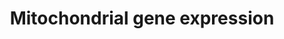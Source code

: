 ---
annotations:
- id: PW:0001333
  parent: regulatory pathway
  type: Pathway Ontology
  value: mitochondrial transcription pathway
authors:
- MaintBot
- Khanspers
- Andra
- Ddigles
- Eweitz
description: Numerous nuclear-encoded genes co-ordinate the expression of genes encoded
  on the mitochondrial genome.
last-edited: 2021-05-23
organisms:
- Mus musculus
redirect_from:
- /index.php/Pathway:WP1263
- /instance/WP1263
- /instance/WP1263_rr117918
revision: r117918
schema-jsonld:
- '@context': https://schema.org/
  '@id': https://wikipathways.github.io/pathways/WP1263.html
  '@type': Dataset
  creator:
    '@type': Organization
    name: WikiPathways
  description: Numerous nuclear-encoded genes co-ordinate the expression of genes
    encoded on the mitochondrial genome.
  keywords:
  - Ca2+
  - Camk4
  - Creb1
  - Esrra
  - Gabpa
  - Gabpb2
  - Hcfc1
  - Mterf
  - Mterfd1
  - Myef2
  - Nrf1
  - Polrmt
  - Ppargc1a
  - Ppargc1b
  - Ppp3ca
  - Pprc1
  - Sp1
  - Tfam
  - Tfb1m
  - Tfb2m
  - cAMP
  - cGMP
  license: CC0
  name: Mitochondrial gene expression
seo: CreativeWork
title: Mitochondrial gene expression
wpid: WP1263
---